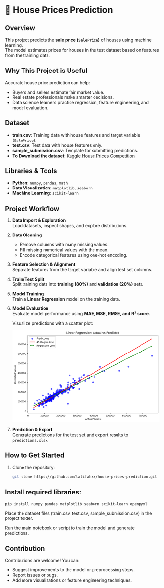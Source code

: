 # 🏡 House Prices Prediction

## Overview
This project predicts the **sale price (`SalePrice`)** of houses using machine learning.  
The model estimates prices for houses in the test dataset based on features from the training data.  

## Why This Project is Useful
Accurate house price prediction can help:

- Buyers and sellers estimate fair market value.  
- Real estate professionals make smarter decisions.  
- Data science learners practice regression, feature engineering, and model evaluation.

## Dataset
- **train.csv**: Training data with house features and target variable (`SalePrice`).  
- **test.csv**: Test data with house features only.  
- **sample_submission.csv**: Template for submitting predictions.
- **To Download the dataset**: [Kaggle House Prices Competition](https://www.kaggle.com/c/house-prices-advanced-regression-techniques/data)


## Libraries & Tools
- **Python**: `numpy`, `pandas`, `math`  
- **Data Visualization**: `matplotlib`, `seaborn`  
- **Machine Learning**: `scikit-learn`  

## Project Workflow
1. **Data Import & Exploration**  
   Load datasets, inspect shapes, and explore distributions.

2. **Data Cleaning**  
   - Remove columns with many missing values.  
   - Fill missing numerical values with the mean.  
   - Encode categorical features using one-hot encoding.

3. **Feature Selection & Alignment**  
   Separate features from the target variable and align test set columns.

4. **Train/Test Split**  
   Split training data into **training (80%)** and **validation (20%)** sets.

5. **Model Training**  
   Train a **Linear Regression** model on the training data.

6. **Model Evaluation**  
   Evaluate model performance using **MAE, MSE, RMSE, and R² score**.  

   Visualize predictions with a scatter plot:

   ![Actual vs Predicted](images/actual_vs_predicted.png)

7. **Prediction & Export**  
   Generate predictions for the test set and export results to `predictions.xlsx`.  

## How to Get Started
1. Clone the repository:  
   ```bash
   git clone https://github.com/latifahxx/house-prices-prediction.git

## Install required libraries:
   ```bash
pip install numpy pandas matplotlib seaborn scikit-learn openpyxl
```

Place the dataset files (train.csv, test.csv, sample_submission.csv) in the project folder.

Run the main notebook or script to train the model and generate predictions.


## Contribution
Contributions are welcome! You can:

- Suggest improvements to the model or preprocessing steps.
- Report issues or bugs.
- Add more visualizations or feature engineering techniques.
